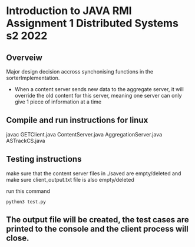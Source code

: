 # Introduction to JAVA RMI Assignment 1 Distributed Systems s2 2022

## Overveiw
Major design decision accross synchonising functions in the sorterImplementation. 

- When a content server sends new data to the aggregate server, it will override the old content for this server, meaning one server can only give 1 piece of information at a time

## Compile and run instructions for linux 
javac GETClient.java ContentServer.java AggregationServer.java ASTrackCS.java

## Testing instructions
make sure that the content server files in ./saved are empty/deleted and make sure client_output.txt file is also empty/deleted

run this command 
```
python3 test.py 
```
## The output file will be created, the test cases are printed to the console and the client process will close. 

